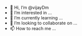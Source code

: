 - 👋 Hi, I’m @vijayDm
- 👀 I’m interested in ...
- 🌱 I’m currently learning ...
- 💞️ I’m looking to collaborate on ...
- 📫 How to reach me ...

<!---
vijayDm/vijayDm is a ✨ special ✨ repository because its `README.md` (this file) appears on your GitHub profile.
You can click the Preview link to take a look at your changes.
--->
